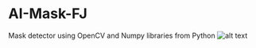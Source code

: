 # AI-Mask-FJ
Mask detector using OpenCV and Numpy libraries from Python
![alt text](http://url/to/Test1.png)

